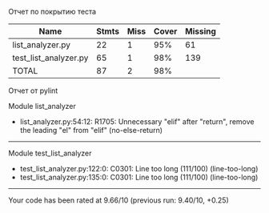 Отчет по покрытию теста

| Name                  | Stmts | Miss | Cover | Missing |
|-----------------------|-------|------|-------|---------|
| list_analyzer.py      |  22   |  1   |  95%  |   61    |
| test_list_analyzer.py |  65   |  1   |  98%  |   139   |
| TOTAL                 |  87   |  2   |  98%  |         |

Отчет от pylint 

Module list_analyzer 
- list_analyzer.py:54:12: R1705: Unnecessary "elif" after "return", remove the leading "el" from "elif" (no-else-return)
------------------------------------------------------------------
Module test_list_analyzer
- test_list_analyzer.py:122:0: C0301: Line too long (111/100) (line-too-long)
- test_list_analyzer.py:135:0: C0301: Line too long (111/100) (line-too-long)

------------------------------------------------------------------
Your code has been rated at 9.66/10 (previous run: 9.40/10, +0.25)
